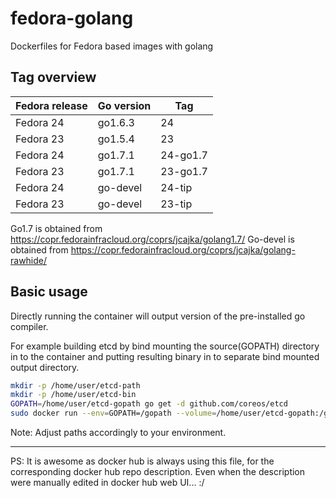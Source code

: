 # fedora-golang
Dockerfiles for Fedora based images with golang

## Tag overview

| Fedora release  | Go version | Tag |
| ------------- | ------------- | ------------- |
| Fedora 24  | go1.6.3  | 24 |
| Fedora 23  | go1.5.4  | 23 |
| Fedora 24  | go1.7.1  | 24-go1.7 |
| Fedora 23  | go1.7.1  | 23-go1.7 |
| Fedora 24  | go-devel | 24-tip |
| Fedora 23  | go-devel | 23-tip |

Go1.7 is obtained from https://copr.fedorainfracloud.org/coprs/jcajka/golang1.7/
Go-devel is obtained from https://copr.fedorainfracloud.org/coprs/jcajka/golang-rawhide/

## Basic usage

Directly running the container will output version of the pre-installed go compiler.

For example building etcd by bind mounting the source(GOPATH) directory in to the container and putting resulting binary in to separate bind mounted output directory.

```bash
mkdir -p /home/user/etcd-path
mkdir -p /home/user/etcd-bin
GOPATH=/home/user/etcd-gopath go get -d github.com/coreos/etcd
sudo docker run --env=GOPATH=/gopath --volume=/home/user/etcd-gopath:/gopath:Z --volume=/home/user/tmp/etcd-bin:/gobin:Z jcajka/fedora-golang:24-go1.7 go build -o /gobin/etcd github.com/coreos/etcd
```

Note: Adjust paths accordingly to your environment.

-----

PS: It is awesome as docker hub is always using this file, for the corresponding docker hub repo description. Even when the description were manually edited in docker hub web UI... :/
